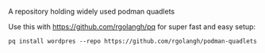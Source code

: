 A repository holding widely used podman quadlets

Use this with https://github.com/rgolangh/pq for super fast and easy setup:

``` console
pq install wordpres --repo https://github.com/rgolangh/podman-quadlets
```



